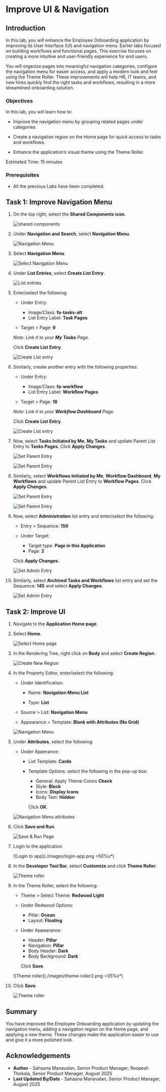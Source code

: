 # Improve UI & Navigation

## Introduction

In this lab, you will enhance the Employee Onboarding application by improving its User Interface (UI) and navigation menu. Earlier labs focused on building workflows and functional pages. This exercise focuses on creating a more intuitive and user-friendly experience for end users.

You will organize pages into meaningful navigation categories, configure the navigation menu for easier access, and apply a modern look and feel using the Theme Roller. These improvements will help HR, IT teams, and new hires quickly find the right tasks and workflows, resulting in a more streamlined onboarding solution.

### Objectives

In this lab, you will learn how to:

- Improve the navigation menu by grouping related pages under categories.

- Create a navigation region on the Home page for quick access to tasks and workflows.

- Enhance the application’s visual theme using the Theme Roller.

Estimated Time: 15 minutes

### Prerequisites

- All the previous Labs have been completed.

## Task 1: Improve Navigation Menu

1. On the top right, select the **Shared Components icon**.

    ![shared components](./images/shared-comps.png " ")

2. Under **Navigation and Search**, select **Navigation Menu**.

    ![Navigation Menu](./images/doc-nav-menu.png " ")

3. Select **Navigation Menu**.

    ![Select Navigation Menu](./images/docnav-menu1.png " ")

4. Under **List Entries**, select **Create List Entry**.

    ![List entries](./images/doc-create-list.png " ")

5. Enter/select the following:

    - Under Entry:

        - Image/Class: **fa-tasks-alt**
        - List Entry Label: **Task Pages**

    - Target > Page: **9**

    *Note: Link it to your **My Tasks** Page.*

    Click **Create List Entry**.

    ![Create List entry](./images/my-tasks.png " ")

6. Similarly, create another entry with the following properties:

    - Under Entry:

        - Image/Class: **fa-workflow**
        - List Entry Label: **Workflow Pages**

    - Target > Page: **16**

    *Note: Link it to your **Workflow Dashboard** Page.*

    Click **Create List Entry**.

    ![Create List entry](./images/my-wf.png " ")

7. Now, select **Tasks Initiated by Me**, **My Tasks** and update Parent List Entry to **Tasks Pages**. Click **Apply Changes**.

    ![Set Parent Entry](./images/doc-pat.png " ")

    ![Set Parent Entry](./images/doc-parents.png " ")

8. Similarly, select  **Workflows Initiated by Me**, **Workflow Dashboard**, **My Workflows** and update Parent List Entry to **Workflow Pages**. Click **Apply Changes**.

    ![Set Parent Entry](./images/doc-pat1.png " ")

    ![Set Parent Entry](./images/doc-parent1.png " ")

9. Now, select **Administration** list entry and enter/select the following:

    - Entry > Sequence: **150**

    - Under Target:

        - Target type: **Page in this Application**
        - Page: **2**

    Click **Apply Changes**.

    ![Set Admin Entry](./images/admin2.png " ")

10. Similarly, select **Archived Tasks and Workflows** list entry and set the Sequence: **145** and select **Apply Changes**.

    ![Set Admin Entry](./images/archived-tasks.png " ")

## Task 2: Improve UI

1. Navigate to the **Application Home page**.

2. Select **Home**.

    ![Select Home page](./images/home-page.png " ")

3. In the Rendering Tree, right click on **Body** and select **Create Region**.

    ![Create New Region](./images/create-nav-region.png " ")

4. In the Property Editor, enter/select the following:

    - Under Identification:

        - Name: **Navigation Menu List**

        - Type: **List**

    - Source > List: **Navigation Menu**

    - Appearance > Template: **Blank with Attributes (No Grid)**

    ![Navigation Menu](./images/nav-props.png " ")

5. Under **Attributes**, select the following:

    - Under Apperance:

        - List Template: **Cards**

        - Template Options: select the following in the pop-up box:

            - General: Apply Theme Colors **Check**
            - Style: **Block**
            - Icons: **Display Icons**
            - Body Text: **Hidden**

            Click **OK**.

    ![Navigation Menu attributes](./images/nav-props2.png " ")

6. Click **Save and Run**.

    ![Save & Run Page](./images/run-page.png " ")

7. Login to the application

    ![Login to app](./images/login-app.png =50%x*)

8. In the **Developer Tool Bar**, select **Customize** and click **Theme Roller**.

    ![Theme roller](./images/theme-roller.png " ")

9. In the Theme Roller, select the following:

    - Theme > Select Theme: **Redwood Light**

    - Under Redwood Options:
        - Pillar: **Ocean**
        - Layout: **Floating**

    - Under Appearance:
        - Header: **Pillar**
        - Navigation: **Pillar**
        - Body Header: **Dark**
        - Body Background: **Dark**

        Click **Save**.

    ![Theme roller](./images/theme-roller2.png =35%x*)

10. Click **Save**.

    ![Theme roller](./images/theme-roller3.png " ")

## Summary

You have improved the Employee Onboarding application by updating the navigation menu, adding a navigation region on the Home page, and applying a new theme. These changes make the application easier to use and give it a more polished look.

## Acknowledgements

- **Author** - Sahaana Manavalan, Senior Product Manager; Roopesh Thokala, Senior Product Manager, August 2025
- **Last Updated By/Date** - Sahaana Manavalan, Senior Product Manager, August 2025
